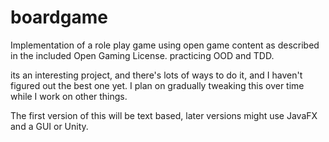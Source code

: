 # boardgame
Implementation of a role play game using open game content as described in the included Open Gaming License.
practicing OOD and TDD.

its an interesting project, and there's lots of ways to do it, and I haven't figured out the best one yet. I plan on gradually tweaking this over time while I work on other things.

The first version of this will be text based, later versions might use JavaFX and a GUI or Unity.